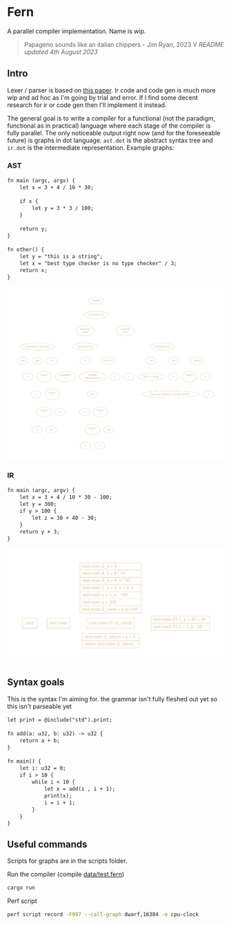 # Fern

A parallel compiler implementation. Name is wip.

> Papageno sounds like an italian chippers - Jim Ryan, 2023
V
*README updated 4th August 2023*

## Intro  
Lexer / parser is based on [this paper](https://doi.org/10.1016/j.scico.2015.09.002). Ir code and code gen is much more wip and ad hoc as I'm going by trial and error. If I find some decent research for ir or code gen then I'll implement it instead.

The general goal is to write a compiler for a functional (not the paradigm, functional as in practical) language where each stage of the compiler is fully parallel. The only noticeable output right now (and for the foreseeable future) is graphs in dot language. `ast.dot` is the abstract syntax tree and `ir.dot` is the intermediate representation. Example graphs:

### AST
```
fn main (argc, argv) {
    let x = 3 + 4 / 10 * 30;

    if x {
        let y = 3 * 3 / 100;
    }

    return y;
}

fn other() {
    let y = "this is a string";
    let x = "best type checker is no type checker" / 3;
    return x;
}

```

![ast.png](ast.png)

### IR
```
fn main (argc, argv) {
    let x = 3 + 4 / 10 * 30 - 100;
    let y = 300;
    if y > 100 {
        let z = 30 + 40 - 30;
    }
    return y + 3;
}
```
![ir.png](ir.png)

## Syntax goals
This is the syntax I'm aiming for. the grammar isn't fully fleshed out yet so this isn't parseable yet
```
let print = @include("std").print;

fn add(a: u32, b: u32) -> u32 {
    return a + b;
}

fn main() {
    let i: u32 = 0;
    if i > 10 {
        while i < 10 {
            let x = add(i , i + 1);
            print(x);
            i = i + 1;
        }
    }
}
```

## Useful commands

Scripts for graphs are in the scripts folder.

Run the compiler (compile [data/test.fern](data/test.fern))
```bash
cargo run
```

Perf script 
```bash
perf script record -F997 --call-graph dwarf,16384 -e cpu-clock 
```
